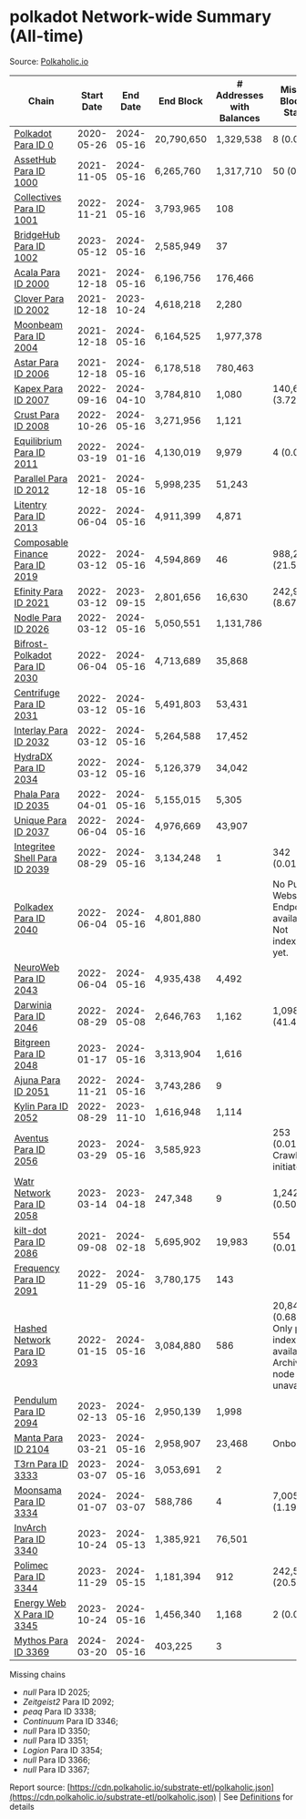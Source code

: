 # polkadot Network-wide Summary (All-time)

Source: [Polkaholic.io](https://polkaholic.io)


| Chain            | Start Date | End Date | End Block | # Addresses with Balances | Missing Blocks / Status |
| ---------------- | ---------- | ---------| --------- | ------------------------- | ----------------------- |
| [Polkadot Para ID 0](/polkadot/0-polkadot) | 2020-05-26 | 2024-05-16 | 20,790,650 |  1,329,538 | 8 (0.00%)  |
| [AssetHub Para ID 1000](/polkadot/1000-assethub) | 2021-11-05 | 2024-05-16 | 6,265,760 |  1,317,710 | 50 (0.00%)  |
| [Collectives Para ID 1001](/polkadot/1001-collectives) | 2022-11-21 | 2024-05-16 | 3,793,965 |  108 |    |
| [BridgeHub Para ID 1002](/polkadot/1002-bridgehub) | 2023-05-12 | 2024-05-16 | 2,585,949 |  37 |    |
| [Acala Para ID 2000](/polkadot/2000-acala) | 2021-12-18 | 2024-05-16 | 6,196,756 |  176,466 |    |
| [Clover Para ID 2002](/polkadot/2002-clover) | 2021-12-18 | 2023-10-24 | 4,618,218 |  2,280 |    |
| [Moonbeam Para ID 2004](/polkadot/2004-moonbeam) | 2021-12-18 | 2024-05-16 | 6,164,525 |  1,977,378 |    |
| [Astar Para ID 2006](/polkadot/2006-astar) | 2021-12-18 | 2024-05-16 | 6,178,518 |  780,463 |    |
| [Kapex Para ID 2007](/polkadot/2007-kapex) | 2022-09-16 | 2024-04-10 | 3,784,810 |  1,080 | 140,668 (3.72%)  |
| [Crust Para ID 2008](/polkadot/2008-crust) | 2022-10-26 | 2024-05-16 | 3,271,956 |  1,121 |    |
| [Equilibrium Para ID 2011](/polkadot/2011-equilibrium) | 2022-03-19 | 2024-01-16 | 4,130,019 |  9,979 | 4 (0.00%)  |
| [Parallel Para ID 2012](/polkadot/2012-parallel) | 2021-12-18 | 2024-05-16 | 5,998,235 |  51,243 |    |
| [Litentry Para ID 2013](/polkadot/2013-litentry) | 2022-06-04 | 2024-05-16 | 4,911,399 |  4,871 |    |
| [Composable Finance Para ID 2019](/polkadot/2019-composable) | 2022-03-12 | 2024-05-16 | 4,594,869 |  46 | 988,229 (21.51%)  |
| [Efinity Para ID 2021](/polkadot/2021-efinity) | 2022-03-12 | 2023-09-15 | 2,801,656 |  16,630 | 242,949 (8.67%)  |
| [Nodle Para ID 2026](/polkadot/2026-nodle) | 2022-03-12 | 2024-05-16 | 5,050,551 |  1,131,786 |    |
| [Bifrost-Polkadot Para ID 2030](/polkadot/2030-bifrost) | 2022-06-04 | 2024-05-16 | 4,713,689 |  35,868 |    |
| [Centrifuge Para ID 2031](/polkadot/2031-centrifuge) | 2022-03-12 | 2024-05-16 | 5,491,803 |  53,431 |    |
| [Interlay Para ID 2032](/polkadot/2032-interlay) | 2022-03-12 | 2024-05-16 | 5,264,588 |  17,452 |    |
| [HydraDX Para ID 2034](/polkadot/2034-hydradx) | 2022-03-12 | 2024-05-16 | 5,126,379 |  34,042 |    |
| [Phala Para ID 2035](/polkadot/2035-phala) | 2022-04-01 | 2024-05-16 | 5,155,015 |  5,305 |    |
| [Unique Para ID 2037](/polkadot/2037-unique) | 2022-06-04 | 2024-05-16 | 4,976,669 |  43,907 |    |
| [Integritee Shell Para ID 2039](/polkadot/2039-integritee) | 2022-08-29 | 2024-05-16 | 3,134,248 |  1 | 342 (0.01%)  |
| [Polkadex Para ID 2040](/polkadot/2040-polkadex) | 2022-06-04 | 2024-05-16 | 4,801,880 |   |   No Public Websocket Endpoint available: Not indexing yet. |
| [NeuroWeb Para ID 2043](/polkadot/2043-neuroweb) | 2022-06-04 | 2024-05-16 | 4,935,438 |  4,492 |    |
| [Darwinia Para ID 2046](/polkadot/2046-darwinia) | 2022-08-29 | 2024-05-08 | 2,646,763 |  1,162 | 1,098,047 (41.49%)  |
| [Bitgreen Para ID 2048](/polkadot/2048-bitgreen) | 2023-01-17 | 2024-05-16 | 3,313,904 |  1,616 |    |
| [Ajuna Para ID 2051](/polkadot/2051-ajuna) | 2022-11-21 | 2024-05-16 | 3,743,286 |  9 |    |
| [Kylin Para ID 2052](/polkadot/2052-kylin) | 2022-08-29 | 2023-11-10 | 1,616,948 |  1,114 |    |
| [Aventus Para ID 2056](/polkadot/2056-aventus) | 2023-03-29 | 2024-05-16 | 3,585,923 |   | 253 (0.01%) Crawling initiated |
| [Watr Network Para ID 2058](/polkadot/2058-watr) | 2023-03-14 | 2023-04-18 | 247,348 |  9 | 1,242 (0.50%)  |
| [kilt-dot Para ID 2086](/polkadot/2086-kilt) | 2021-09-08 | 2024-02-18 | 5,695,902 |  19,983 | 554 (0.01%)  |
| [Frequency Para ID 2091](/polkadot/2091-frequency) | 2022-11-29 | 2024-05-16 | 3,780,175 |  143 |    |
| [Hashed Network Para ID 2093](/polkadot/2093-hashed) | 2022-01-15 | 2024-05-16 | 3,084,880 |  586 | 20,845 (0.68%) Only partial index available: Archive node unavailable |
| [Pendulum Para ID 2094](/polkadot/2094-pendulum) | 2023-02-13 | 2024-05-16 | 2,950,139 |  1,998 |    |
| [Manta Para ID 2104](/polkadot/2104-manta) | 2023-03-21 | 2024-05-16 | 2,958,907 |  23,468 |   Onboarding |
| [T3rn Para ID 3333](/polkadot/3333-t3rn) | 2023-03-07 | 2024-05-16 | 3,053,691 |  2 |    |
| [Moonsama Para ID 3334](/polkadot/3334-moonsama) | 2024-01-07 | 2024-03-07 | 588,786 |  4 | 7,005 (1.19%)  |
| [InvArch Para ID 3340](/polkadot/3340-invarch) | 2023-10-24 | 2024-05-13 | 1,385,921 |  76,501 |    |
| [Polimec Para ID 3344](/polkadot/3344-polimec) | 2023-11-29 | 2024-05-15 | 1,181,394 |  912 | 242,555 (20.53%)  |
| [Energy Web X Para ID 3345](/polkadot/3345-energywebx) | 2023-10-24 | 2024-05-16 | 1,456,340 |  1,168 | 2 (0.00%)  |
| [Mythos Para ID 3369](/polkadot/3369-mythos) | 2024-03-20 | 2024-05-16 | 403,225 |  3 |    |

Missing chains


* *null* Para ID 2025; 
* *Zeitgeist2* Para ID 2092; 
* *peaq* Para ID 3338; 
* *Continuum* Para ID 3346; 
* *null* Para ID 3350; 
* *null* Para ID 3351; 
* *Logion* Para ID 3354; 
* *null* Para ID 3366; 
* *null* Para ID 3367; 

Report source: [https://cdn.polkaholic.io/substrate-etl/polkaholic.json](https://cdn.polkaholic.io/substrate-etl/polkaholic.json) | See [Definitions](/DEFINITIONS.md) for details
